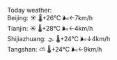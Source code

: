 Today weather:  
Beijing: ☀️   🌡️+26°C 🌬️←7km/h  
Tianjin: ☀️   🌡️+28°C 🌬️←4km/h  
Shijiazhuang: 🌫  🌡️+24°C 🌬️↓4km/h  
Tangshan: ⛅️  🌡️+24°C 🌬️←9km/h  
